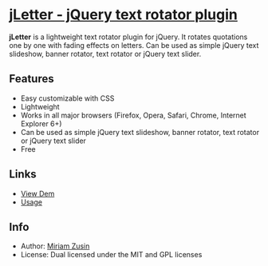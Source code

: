 # [jLetter - jQuery text rotator plugin](http://no81no.com/jletter/overview)

**jLetter** is a lightweight text rotator plugin for jQuery. It rotates quotations one by one with fading effects on letters. Can be used as simple jQuery text slideshow, banner rotator, text rotator or jQuery text slider. 


## Features
* Easy customizable with CSS
* Lightweight
* Works in all major browsers (Firefox, Opera, Safari, Chrome, Internet Explorer 6+)
* Can be used as simple jQuery text slideshow, banner rotator, text rotator or jQuery text slider
* Free


## Links
* [View Dem](http://no81no.com/jletter/overvie) 
* [Usage](http://no81no.com/jletter/usage) 

## Info
* Author: [Miriam Zusin](mailto:no81no@gmail.com)
* License: Dual licensed under the MIT and GPL licenses


